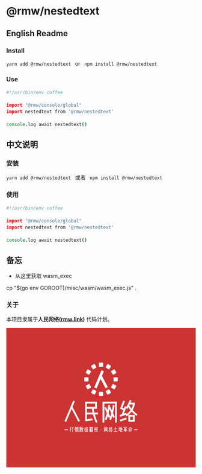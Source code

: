 <!-- 本文件由 ./make.md 自动生成，请不要直接修改此文件 -->

# @rmw/nestedtext

## English Readme

###  Install

```yarn add @rmw/nestedtext ``` or ``` npm install @rmw/nestedtext```

### Use

```coffee
#!/usr/bin/env coffee

import "@rmw/console/global"
import nestedtext from '@rmw/nestedtext'

console.log await nestedtext()
```

## 中文说明

###  安装

```yarn add @rmw/nestedtext ``` 或者 ``` npm install @rmw/nestedtext```

### 使用

```coffee
#!/usr/bin/env coffee

import "@rmw/console/global"
import nestedtext from '@rmw/nestedtext'

console.log await nestedtext()
```


## 备忘

* 从这里获取 wasm_exec

cp "$(go env GOROOT)/misc/wasm/wasm_exec.js" .


### 关于

本项目隶属于**人民网络([rmw.link](//rmw.link))** 代码计划。

![人民网络](https://raw.githubusercontent.com/rmw-link/logo/master/rmw.red.bg.svg)